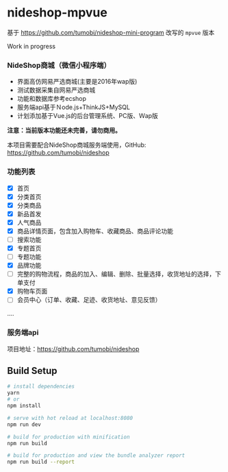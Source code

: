 # nideshop-mpvue

基于 <https://github.com/tumobi/nideshop-mini-program> 改写的 `mpvue` 版本

Work in progress

### NideShop商城（微信小程序端）

+ 界面高仿网易严选商城(主要是2016年wap版)
+ 测试数据采集自网易严选商城
+ 功能和数据库参考ecshop
+ 服务端api基于Ｎode.js+ThinkJS+MySQL
+ 计划添加基于Vue.js的后台管理系统、PC版、Ｗap版

**注意：当前版本功能还未完善，请勿商用。**

本项目需要配合NideShop商城服务端使用，GitHub: <https://github.com/tumobi/nideshop>

### 功能列表

- [x] 首页
- [x] 分类首页
- [x] 分类商品
- [x] 新品首发
- [x] 人气商品
- [x] 商品详情页面，包含加入购物车、收藏商品、商品评论功能
- [ ] 搜索功能
- [x] 专题首页
- [ ] 专题功能
- [x] 品牌功能
- [ ] 完整的购物流程，商品的加入、编辑、删除、批量选择，收货地址的选择，下单支付
- [x] 购物车页面
- [ ] 会员中心（订单、收藏、足迹、收货地址、意见反馈）

....

### 服务端api

项目地址：https://github.com/tumobi/nideshop

## Build Setup

``` bash
# install dependencies
yarn
# or
npm install

# serve with hot reload at localhost:8080
npm run dev

# build for production with minification
npm run build

# build for production and view the bundle analyzer report
npm run build --report
```